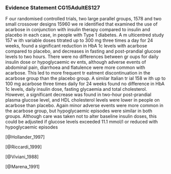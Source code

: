### Evidence Statement CG15AdultES127
F our randomised controlled trials, two large parallel groups, 1578 and two small crossover designs 15960 we re identified that examined the use of acarbose in conjunction with insulin therapy compared to insulin and placebo in each case, in people with Type 1 diabetes. A m ulticentred study 157 w ith variable doses titrated up to 300 mg three times a day for 24 weeks, found a significant reduction in HbA 1c levels with acarbose compared to placebo, and decreases in fasting and post-prandial glucose levels to two hours. There were no differences between gr oups for daily insulin dose or hypoglycaemic ev ents, although adverse events of abdominal pain, diarrhoea and flatulence were more common with acarbose. This led to more frequent tr eatment discontinuation in the acarbose group than the placebo group. A similar Italian tr ial 158 w ith up to 100 mg acarbose three times daily for 24 weeks found no difference in HbA 1c levels, daily insulin dose, fasting glycaemia and total cholesterol. However, a significant decrease was found in two-hour post-prandial plasma glucose level, and HDL cholesterol levels were lower in people on acarbose than placebo. Again minor adverse events were more common in the acarbose group, but hypoglycaemic episodes were similar in both groups. Although care was taken not to alter baseline insulin doses, this could be adjusted if glucose levels exceeded 11.1 mmol/l or reduced with hypoglycaemic episodes



[@Hollander_1997]

[@Riccardi_1999]

[@Viviani_1988]

[@Marena_1991]
